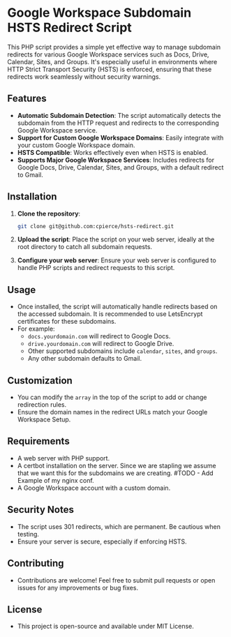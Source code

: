 # Google Workspace Subdomain HSTS Redirect Script

This PHP script provides a simple yet effective way to manage subdomain redirects for various Google Workspace services such as Docs, Drive, Calendar, Sites, and Groups. It's especially useful in environments where HTTP Strict Transport Security (HSTS) is enforced, ensuring that these redirects work seamlessly without security warnings.

## Features

- **Automatic Subdomain Detection**: The script automatically detects the subdomain from the HTTP request and redirects to the corresponding Google Workspace service.
- **Support for Custom Google Workspace Domains**: Easily integrate with your custom Google Workspace domain.
- **HSTS Compatible**: Works effectively even when HSTS is enabled.
- **Supports Major Google Workspace Services**: Includes redirects for Google Docs, Drive, Calendar, Sites, and Groups, with a default redirect to Gmail.

## Installation

1. **Clone the repository**:

   ```bash
   git clone git@github.com:cpierce/hsts-redirect.git
   ```

2. **Upload the script**: Place the script on your web server, ideally at the root directory to catch all subdomain requests.

3. **Configure your web server**: Ensure your web server is configured to handle PHP scripts and redirect requests to this script.

## Usage

- Once installed, the script will automatically handle redirects based on the accessed subdomain. It is recommended to use LetsEncrypt certificates for these subdomains.
- For example:
  - `docs.yourdomain.com` will redirect to Google Docs.
  - `drive.yourdomain.com` will redirect to Google Drive.
  - Other supported subdomains include `calendar`, `sites`, and `groups`.
  - Any other subdomain defaults to Gmail.

## Customization

- You can modify the `array` in the top of the script to add or change redirection rules.
- Ensure the domain names in the redirect URLs match your Google Workspace Setup.

## Requirements

- A web server with PHP support.
- A certbot installation on the server. Since we are stapling we assume that we want this for the subdomains we are creating. #TODO - Add Example of my nginx conf.
- A Google Workspace account with a custom domain.

## Security Notes

- The script uses 301 redirects, which are permanent. Be cautious when testing.
- Ensure your server is secure, especially if enforcing HSTS.

## Contributing

- Contributions are welcome! Feel free to submit pull requests or open issues for any improvements or bug fixes.

## License

- This project is open-source and available under MIT License.
